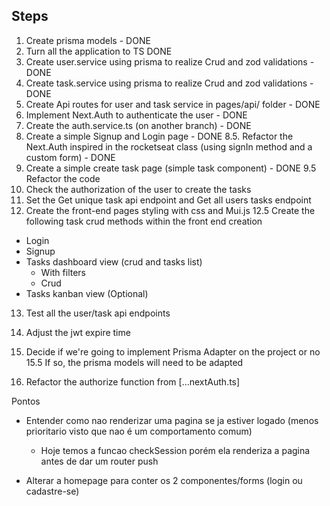 ## Steps

1. Create prisma models - DONE
2. Turn all the application to TS DONE
3. Create user.service using prisma to realize Crud and zod validations - DONE
4. Create task.service using prisma to realize Crud and zod validations - DONE
5. Create Api routes for user and task service in pages/api/ folder - DONE
6. Implement Next.Auth to authenticate the user - DONE
7. Create the auth.service.ts (on another branch) - DONE
8. Create a simple Signup and Login page - DONE
   8.5. Refactor the Next.Auth inspired in the rocketseat class (using signIn method and a custom form) - DONE
9. Create a simple create task page (simple task component) - DONE
   9.5 Refactor the code
10. Check the authorization of the user to create the tasks
11. Set the Get unique task api endpoint and Get all users tasks endpoint
12. Create the front-end pages styling with css and Mui.js
    12.5 Create the following task crud methods within the front end creation

- Login
- Signup
- Tasks dashboard view (crud and tasks list)
  - With filters
  - Crud
- Tasks kanban view (Optional)

13. Test all the user/task api endpoints

14. Adjust the jwt expire time
15. Decide if we're going to implement Prisma Adapter on the project or no
    15.5 If so, the prisma models will need to be adapted
16. Refactor the authorize function from [...nextAuth.ts]

Pontos

- Entender como nao renderizar uma pagina se ja estiver logado
  (menos prioritario visto que nao é um comportamento comum)

  - Hoje temos a funcao checkSession porém ela renderiza a pagina antes de dar um router push

- Alterar a homepage para conter os 2 componentes/forms (login ou cadastre-se)

